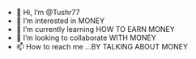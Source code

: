 - 👋 Hi, I’m @Tushr77
- 👀 I’m interested in MONEY
- 🌱 I’m currently learning HOW TO EARN MONEY
- 💞️ I’m looking to collaborate WITH MONEY
- 📫 How to reach me ...BY TALKING ABOUT MONEY

<!---
Tushr77/Tushr77 is a ✨ special ✨ repository because its `README.md` (this file) appears on your GitHub profile.
You can click the Preview link to take a look at your changes.
--->
